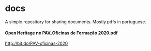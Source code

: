 # docs
A simple repository for sharing documents. Mostly pdfs in portuguese.

#### Open Heritage no PAV_Oficinas de Formação 2020.pdf
http://bit.do/PAV-oficinas-2020

